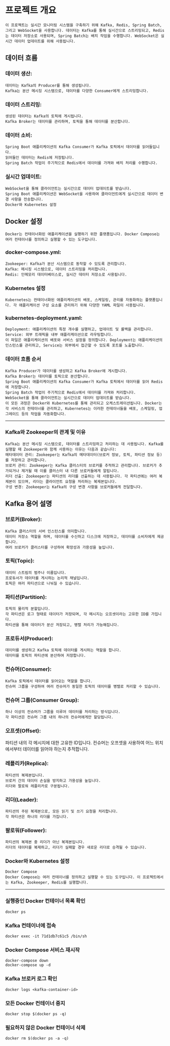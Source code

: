# 프로젝트 개요
    이 프로젝트는 실시간 모니터링 시스템을 구축하기 위해 Kafka, Redis, Spring Batch, 그리고 WebSocket을 사용합니다. 데이터는 Kafka를 통해 실시간으로 스트리밍되고, Redis는 데이터 저장소로 사용되며, Spring Batch는 배치 작업을 수행합니다. WebSocket은 실시간 데이터 업데이트를 위해 사용됩니다.

## 데이터 흐름
### 데이터 생산:
    데이터는 Kafka의 Producer를 통해 생성됩니다.
    Kafka는 분산 메시징 시스템으로, 데이터를 다양한 Consumer에게 스트리밍합니다.
### 데이터 스트리밍:
    생성된 데이터는 Kafka의 토픽에 게시됩니다.
    Kafka Broker는 데이터를 관리하며, 토픽을 통해 데이터를 분산합니다.
### 데이터 소비:
    Spring Boot 애플리케이션의 Kafka Consumer가 Kafka 토픽에서 데이터를 읽어들입니다.
    읽어들인 데이터는 Redis에 저장됩니다.
    Spring Batch 작업이 주기적으로 Redis에서 데이터를 가져와 배치 처리를 수행합니다.
### 실시간 업데이트:
    WebSocket을 통해 클라이언트는 실시간으로 데이터 업데이트를 받습니다.
    Spring Boot 애플리케이션은 WebSocket을 사용하여 클라이언트에게 실시간으로 데이터 변경 사항을 전송합니다.
    Docker와 Kubernetes 설정

## Docker 설정
    Docker는 컨테이너화된 애플리케이션을 실행하기 위한 플랫폼입니다. Docker Compose는 여러 컨테이너를 정의하고 실행할 수 있는 도구입니다.

### docker-compose.yml:
    Zookeeper: Kafka가 분산 시스템으로 동작할 수 있도록 관리합니다.
    Kafka: 메시징 시스템으로, 데이터 스트리밍을 처리합니다.
    Redis: 인메모리 데이터베이스로, 실시간 데이터 저장소로 사용됩니다.
    

### Kubernetes 설정
    Kubernetes는 컨테이너화된 애플리케이션의 배포, 스케일링, 관리를 자동화하는 플랫폼입니다. 각 애플리케이션 구성 요소를 관리하기 위해 다양한 YAML 파일이 사용됩니다.

### kubernetes-deployment.yaml:
    Deployment: 애플리케이션의 특정 개수를 실행하고, 업데이트 및 롤백을 관리합니다.
    Service: 외부 트래픽을 내부 애플리케이션으로 라우팅합니다.
    이 파일은 애플리케이션의 배포와 서비스 설정을 정의합니다. Deployment는 애플리케이션의 인스턴스를 관리하고, Service는 외부에서 접근할 수 있도록 포트를 노출합니다.

### 데이터 흐름 순서
    Kafka Producer가 데이터를 생성하고 Kafka Broker에 게시합니다.
    Kafka Broker는 데이터를 토픽으로 분산합니다.
    Spring Boot 애플리케이션의 Kafka Consumer가 Kafka 토픽에서 데이터를 읽어 Redis에 저장합니다.
    Spring Batch 작업이 주기적으로 Redis에서 데이터를 가져와 처리합니다.
    WebSocket을 통해 클라이언트는 실시간으로 데이터 업데이트를 받습니다.
    이 모든 과정은 Docker와 Kubernetes를 통해 관리되고 오케스트레이션됩니다. Docker는 각 서비스의 컨테이너를 관리하고, Kubernetes는 이러한 컨테이너들을 배포, 스케일링, 업그레이드 등의 작업을 자동화합니다.

------------------------------------------------------------------------------------------------------------------------------------------------------------------------------------
### Kafka와 Zookeeper의 관계 및 이유
    Kafka는 분산 메시징 시스템으로, 데이터를 스트리밍하고 처리하는 데 사용됩니다. Kafka를 실행할 때 Zookeeper와 함께 사용하는 이유는 다음과 같습니다:
    메타데이터 관리: Zookeeper는 Kafka의 메타데이터(브로커 정보, 토픽, 파티션 정보 등)를 저장하고 관리합니다.
    브로커 관리: Zookeeper는 Kafka 클러스터의 브로커를 추적하고 관리합니다. 브로커가 추가되거나 제거될 때 이를 클러스터 내 다른 브로커들에게 알립니다.
    리더 선출: Zookeeper는 파티션의 리더를 선출하는 데 사용됩니다. 각 파티션에는 여러 복제본이 있으며, 리더는 클라이언트 요청을 처리하는 복제본입니다.
    구성 변경: Zookeeper는 Kafka의 구성 변경 사항을 브로커들에게 전달합니다.
## Kafka 용어 설명
### 브로커(Broker):
    Kafka 클러스터의 서버 인스턴스를 의미합니다.
    데이터 저장소 역할을 하며, 데이터를 수신하고 디스크에 저장하고, 데이터를 소비자에게 제공합니다.
    여러 브로커가 클러스터를 구성하여 확장성과 가용성을 높입니다.
### 토픽(Topic):
    데이터 스트림의 범주나 이름입니다.
    프로듀서가 데이터를 게시하는 논리적 채널입니다.
    토픽은 여러 파티션으로 나눠질 수 있습니다.
### 파티션(Partition):
    토픽의 물리적 분할입니다.
    각 파티션은 로그 형태로 데이터가 저장되며, 각 메시지는 오프셋이라는 고유한 ID를 가집니다.
    파티션을 통해 데이터가 분산 저장되고, 병렬 처리가 가능해집니다.
### 프로듀서(Producer):
    데이터를 생성하고 Kafka 토픽에 데이터를 게시하는 역할을 합니다.
    데이터를 토픽의 파티션에 분산하여 저장합니다.
### 컨슈머(Consumer):
    Kafka 토픽에서 데이터를 읽어오는 역할을 합니다.
    컨슈머 그룹을 구성하여 여러 컨슈머가 동일한 토픽의 데이터를 병렬로 처리할 수 있습니다.
### 컨슈머 그룹(Consumer Group):
    하나 이상의 컨슈머가 그룹을 이루어 데이터를 처리하는 방식입니다.
    각 파티션은 컨슈머 그룹 내의 하나의 컨슈머에게만 할당됩니다.
### 오프셋(Offset):
파티션 내의 각 메시지에 대한 고유한 ID입니다.
컨슈머는 오프셋을 사용하여 어느 위치에서부터 데이터를 읽어야 하는지 추적합니다.
### 레플리카(Replica):
    파티션의 복제본입니다.
    브로커 간의 데이터 손실을 방지하고 가용성을 높입니다.
    리더와 팔로워 레플리카로 구분됩니다.
### 리더(Leader):
    파티션의 주된 복제본으로, 모든 읽기 및 쓰기 요청을 처리합니다.
    각 파티션은 하나의 리더를 가집니다.
### 팔로워(Follower):
    파티션의 복제본 중 리더가 아닌 복제본입니다.
    리더의 데이터를 복제하고, 리더가 실패할 경우 새로운 리더로 승격될 수 있습니다.

### Docker와 Kubernetes 설정
    Docker Compose
    Docker Compose는 여러 컨테이너를 정의하고 실행할 수 있는 도구입니다. 이 프로젝트에서는 Kafka, Zookeeper, Redis를 실행합니다.

------------------------------------------------------------------------------------------------------------------------------------------------------------------------------------

### 실행중인 Docker 컨테이너 목록 확인
    docker ps

### Kafka 컨테이너에 접속
    docker exec -it 71d1db7c61c5 /bin/sh

### Docker Compose 서비스 재시작
    docker-compose down
    docker-compose up -d

### Kafka 브로커 로그 확인
    docker logs <kafka-container-id>

### 모든 Docker 컨테이너 중지
    docker stop $(docker ps -q)
    
### 필요하지 않은 Docker 컨테이너 삭제
    docker rm $(docker ps -a -q)
